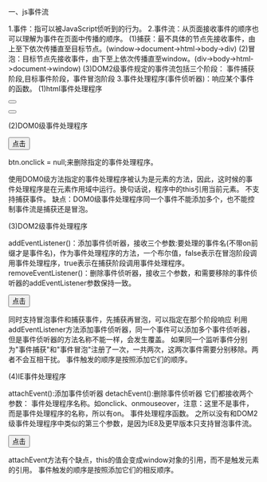 一、js事件流

1.事件：指可以被JavaScript侦听到的行为。
2.事件流：从页面接收事件的顺序也可以理解为事件在页面中传播的顺序。
  (1)捕获：最不具体的节点先接收事件，由上至下依次传播直至目标节点。(window->document->html->body->div)
  (2)冒泡：目标节点先接收事件，由下至上依次传播直至window。(div->body->html->document->window)
  (3)DOM2级事件规定的事件流包括三个阶段：
     事件捕获阶段,目标事件阶段，事件冒泡阶段
3.事件处理程序(事件侦听器)：响应某个事件的函数。
  (1)html事件处理程序

  <button onclick="alert('hello')"></button>

  <button onclick="fun()"></button>
   <script>
       function fun(){
           alert('hello')
       }
   </script>

  (2)DOM0级事件处理程序

   <button id='btn'>点击</button>
   <script>
       var btn=document.getElementById('btn')
       btn.onclick=function(){
           alert('hello')
       }
   </script>

   btn.onclick = null;来删除指定的事件处理程序。
   
   使用DOM0级方法指定的事件处理程序被认为是元素的方法，因此，这时候的事件处理程序是在元素作用域中运行。换句话说，程序中的this引用当前元素。
   不支持捕获事件。
   缺点：DOM0级事件处理程序同一个事件不能添加多个，也不能控制事件流是捕获还是冒泡。

  (3)DOM2级事件处理程序

  addEventListener()：添加事件侦听器，接收三个参数:要处理的事件名(不带on前缀才是事件名)，作为事件处理程序的方法，一个布尔值，false表示在冒泡阶段调用事件处理程序，true表示在捕获阶段调用事件处理程序。
  removeEventListener()：删除事件侦听器，接收三个参数，和需要移除的事件侦听器的addEventListener参数保持一致。

  <button id='btn'>点击</button>
   <script>
       var btn=document.getElementById('btn')
	   btn.addEventListener('click',hello，false);
	   btn.addEventListener('click',helloagain，false);
	   function hello(){
	    alert("hello");
	   }
	   function helloagain(){
	    alert("hello again");
      }
   </script>
  
  同时支持冒泡事件和捕获事件，先捕获再冒泡，可以指定在那个阶段响应
  利用addEventListener方法添加事件侦听器，同一个事件可以添加多个事件侦听器，但是事件侦听器的方法名称不能一样，会发生覆盖。
  如果同一个监听事件分别为"事件捕获"和"事件冒泡"注册了一次，一共两次，这两次事件需要分别移除。两者不会互相干扰。
  事件触发的顺序是按照添加它们的顺序。
  
  (4)IE事件处理程序

  attachEvent():添加事件侦听器
  detachEvent():删除事件侦听器
  它们都接收两个参数：
      事件处理程序名称。如onclick、onmouseover，注意：这里不是事件，而是事件处理程序的名称，所以有on。
      事件处理程序函数。
  之所以没有和DOM2级事件处理程序中类似的第三个参数，是因为IE8及更早版本只支持冒泡事件流。

 <button id='btn'>点击</button>
   <script>
       var btn=document.getElementById('btn')
	   btn.attachEvent('click',hello，false);
	   btn.attachEvent('click',helloagain，false);
	   function hello(){
	    alert("hello");
	   }
	   function helloagain(){
	    alert("hello again");
      }
   </script>

  attachEvent方法有个缺点，this的值会变成window对象的引用，而不是触发元素的引用。
  事件触发的顺序是按照添加它们的相反顺序。